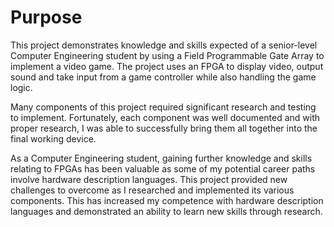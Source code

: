 # Purpose

This project demonstrates knowledge and skills expected of a senior-level Computer Engineering student by using a Field Programmable Gate Array to implement a video game. The project uses an FPGA to display video, output sound and take input from a game controller while also handling the game logic.

Many components of this project required significant research and testing to implement. Fortunately, each component was well documented and with proper research, I was able to successfully bring them all together into the final working device.

As a Computer Engineering student, gaining further knowledge and skills relating to FPGAs has been valuable as some of my potential career paths involve hardware description languages. This project provided new challenges to overcome as I researched and implemented its various components. This has increased my competence with hardware description languages and demonstrated an ability to learn new skills through research. 
